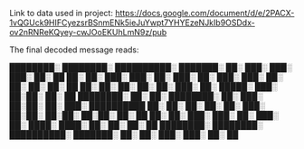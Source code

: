 Link to data used in project: https://docs.google.com/document/d/e/2PACX-1vQGUck9HIFCyezsrBSnmENk5ieJuYwpt7YHYEzeNJkIb9OSDdx-ov2nRNReKQyey-cwJOoEKUhLmN9z/pub

The final decoded message reads:

████████░     ████████░   ██████████░    ███████░  ██░           ███░ ███░    ███░ ██░     ██
██░     ██░ ███░     ███░ ██░          ███░    ██░ ███░   ███░   ██░    ██░  ██░   ██░     ██
██░     ██░ ██░       ██░ ██░         ███░          ██░  █████░ ███░     ██░██░    ██░     ██
████████░   ██░       ██░ ████████░   ██░           ███░ ██░██░ ██░       ███░     ██████████
██░     ██░ ██░       ██░ ██░         ███░           ██░██░ ██░██░       ██░██░    ██░     ██
██░     ██░ ███░     ███░ ██░          ███░    ██░   ████░   ████░      ██░  ██░   ██░     ██
████████░     ████████░   ██████████░    ███████░     ██░     ██░     ███░    ███░ ██░     ██
